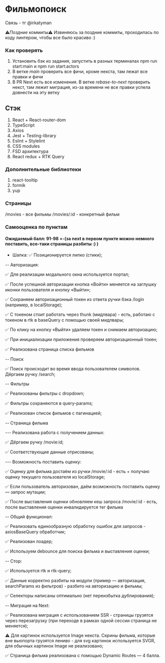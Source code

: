 # Фильмопоиск
Связь - тг @irkatyman

⚠️*Поздние коммиты*⚠️ Извиняюсь за поздние коммиты, проходилась по коду линтером, чтобы все было красиво :)

### Как проверять
1. Установить бэк из задания, запустить в разных терминалах npm run start:main и npm run start:actors
2. В ветке *main* проверить все фичи, кроме некста, там лежат все правки и фичи
3. В PR Next есть все изменения. В ветке *rebase-to-next* проверить некст, там лежит миграция, из-за времени не все правки успела довнести на эту ветку

## Стэк

1. React + React-router-dom
2. TypeScript
3. Axios
4. Jest + Testing-library
5. Eslint + Stylelint
6. CSS modules
7. FSD архитектура
8. React redux + RTK Query

### Дополнительные библиотеки
1. react-tooltip
3. formik
4. yup

### Страницы
/movies - все фильмы
/movies/:id - конкретный фильм



### Самооценка по пунктам

#### Ожидаемый балл: 91-98 +-(за next в первом пункте можно немного поставить, все-таки страницы разбиты :) )

- Шапка:
✅ Позиционируется липко (стики);

-- Авторизация:

✅ Для реализации модального окна используется портал;

✅ После успешной авторизации кнопка «Войти» меняется на заглушку иконки пользователя и кнопку «Выйти»;

✅ Сохраняем авторизационный токен из ответа ручки бэка /login (например, в localStorage);

✅ С токеном стоит работать через thunk (мидлвара) - есть, работаю с токеном в rtk в baseQuery с помощью своей мидлвары;

✅ По клику на кнопку «Выйти» удаляем токен и снимаем авторизацию;

✅ При инициализации приложения проверяем авторизационный токен;

✅ Реализована страница списка фильмов


-- Поиск

✅ Поиск происходит во время ввода пользователем символов. Дёргаем ручку /search;


-- Фильтры

✅ Реализованы фильтры с dropdown;

✅ Фильтры сохраняются в query-params;

✅ Реализован список фильмов с пагинацией;


-- Страница фильма

--- Реализована работа с получением данных:

✅ Дёргаем ручку /movie:id;

✅ Соответствующие данные отрисованы;

--- Возможность поставить оценку:

✅ Оценку для фильма достаём из ручки /movie/:id - есть + получаю оценку текущего пользователя из localStorage;

✅ Если пользователь авторизован, даём возможность поставить оценку — запрос мутации;

✅ После выставления оценки обновляем кеш запроса /movie/:id - есть, после выставления оценки инвалидируется тег фильма


-- Общий функционал:

✅ Реализовать единообразную обработку ошибок для запросов - axiosBaseQuery обработчик;

✅ Реализован лоадер;

✅ Используем debounce для поиска фильма и выставления оценки;


-- Стор:

✅ Используется rtk и rtk-query;

✅ Данные корректно разбиты на модули (пример — авторизация, searchParams из фильтров) - разбито на авторизацию и фильмы;

✅ Селекторы написаны оптимально (нет переизбытка дублирования);


-- Миграция на Next:

✅ Реализована миграция с использованием SSR - страницы грузятся через перезагрузку (при переходе в рамках одной сессии страница не меняется);

⚠️ Для картинок используется Image некста. Скрины фильма, которые вне вьюпорта грузятся лениво - для svg картинок используется SVGR, для обычных картинок Image не реализовано;

✅ Страница фильма реализована с помощью Dynamic Routes — 4 балла.

